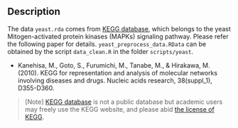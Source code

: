 ## Description 

The data <code>yeast.rda</code> comes from [KEGG database](https://www.kegg.jp/pathway/sce04011),
which belongs to the yeast Mitogen-activated protein kinases (MAPKs) signaling pathway. Please refer 
the following paper for details. <code>yeast_preprocess_data.RData</code> can be obtained by the script 
<code>data_clean.R</code> in the folder <code>scripts/yeast</code>.

- Kanehisa, M., Goto, S., Furumichi, M., Tanabe, M., & Hirakawa, M. (2010). KEGG for 
representation and analysis of molecular networks involving diseases and drugs. Nucleic acids research, 38(suppl_1), D355-D360.

> [Note]
> [KEGG database](https://www.kegg.jp/pathway/sce04011) is not a public database but 
> academic users may freely use the KEGG website, and please abid [the license of KEGG](https://www.kegg.jp/kegg/legal.html). 